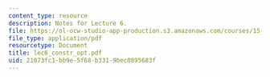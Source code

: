 ```yaml
---
content_type: resource
description: Notes for Lecture 6.
file: https://ol-ocw-studio-app-production.s3.amazonaws.com/courses/15-084j-nonlinear-programming-spring-2004/21073fc1bb9e5f68b3319bec0895683f_lec6_constr_opt.pdf
file_type: application/pdf
resourcetype: Document
title: lec6_constr_opt.pdf
uid: 21073fc1-bb9e-5f68-b331-9bec0895683f
---
```

